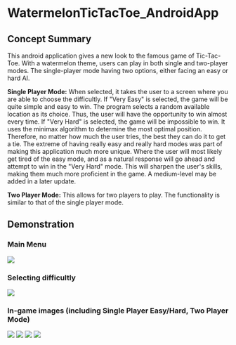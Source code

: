 # WatermelonTicTacToe_AndroidApp
## Concept Summary
This android application gives a new look to the famous game of Tic-Tac-Toe. With a watermelon theme, users can play in both single and two-player modes.
The single-player mode having two options, either facing an easy or hard AI.  

**Single Player Mode:**
When selected, it takes the user to a screen where you are able to choose the difficultly. If "Very Easy" is selected, the game will be quite simple and easy to win.
The program selects a random available location as its choice. Thus, the user will have the opportunity to win almost every time. If "Very Hard" is selected, the game will be impossible to win. It uses the minimax algorithm to determine the most optimal position. Therefore, no matter how much the user tries, the best they can do it
to get a tie.
The extreme of having really easy and really hard modes was part of making this application much more unique. Where the user will most likely get tired of the easy mode,
and as a natural response will go ahead and attempt to win in the "Very Hard" mode. This will sharpen the user's skills, making them much more proficient in the game. A
medium-level may be added in a later update.

**Two Player Mode:**
This allows for two players to play. The functionality is similar to that of the single player mode.

## Demonstration
### Main Menu

![](https://github.com/Smacias777/WatermelonTicTacToe_AndroidApp/blob/master/pics/mainMenu.PNG)

### Selecting difficultly

![](https://github.com/Smacias777/WatermelonTicTacToe_AndroidApp/blob/master/pics/options_hard_easy.PNG)

### In-game images (including Single Player Easy/Hard, Two Player Mode)

![](https://github.com/Smacias777/WatermelonTicTacToe_AndroidApp/blob/master/pics/game1.PNG)
![](https://github.com/Smacias777/WatermelonTicTacToe_AndroidApp/blob/master/pics/game2.PNG)
![](https://github.com/Smacias777/WatermelonTicTacToe_AndroidApp/blob/master/pics/game3.PNG)
![](https://github.com/Smacias777/WatermelonTicTacToe_AndroidApp/blob/master/pics/game4.PNG)
